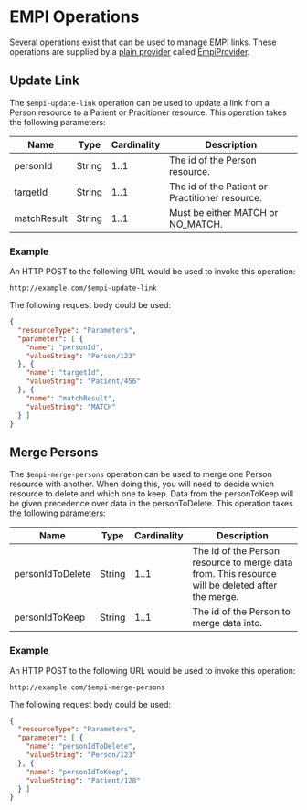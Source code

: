 # EMPI Operations

Several operations exist that can be used to manage EMPI links. These operations are supplied by a [plain provider](/docs/server_plain/resource_providers.html#plain-providers) called [EmpiProvider](/hapi-fhir/apidocs/hapi-fhir-jpaserver-base/ca/uhn/fhir/empi/provider/EmpiProviderR4.html).

## Update Link

The `$empi-update-link` operation can be used to update a link from a Person resource to a Patient or Pracitioner resource. This operation takes the following parameters:

<table class="table table-striped table-condensed">
    <thead>
        <tr>
            <th>Name</th>
            <th>Type</th>
            <th>Cardinality</th>
            <th>Description</th>
        </tr>
    </thead>
    <tbody>
        <tr>
            <td>personId</td>
            <td>String</td>
            <td>1..1</td>
            <td>
                The id of the Person resource.
            </td>
        </tr>
        <tr>
            <td>targetId</td>
            <td>String</td>
            <td>1..1</td>
            <td>
                The id of the Patient or Practitioner resource. 
            </td>
        </tr>
        <tr>
            <td>matchResult</td>
            <td>String</td>
            <td>1..1</td>
            <td>
                Must be either MATCH or NO_MATCH. 
            </td>
        </tr>
    </tbody>
</table>

### Example

An HTTP POST to the following URL would be used to invoke this operation:

```url
http://example.com/$empi-update-link
```

The following request body could be used:

```json
{
  "resourceType": "Parameters",
  "parameter": [ {
    "name": "personId",
    "valueString": "Person/123"
  }, {
    "name": "targetId",
    "valueString": "Patient/456"
  }, {
    "name": "matchResult",
    "valueString": "MATCH"
  } ]
}
```

## Merge Persons

The `$empi-merge-persons` operation can be used to merge one Person resource with another.  When doing this, you will need to decide which resource to delete and which one to keep.  Data from the personToKeep will be given precedence over data in the personToDelete. This operation takes the following parameters:

<table class="table table-striped table-condensed">
    <thead>
        <tr>
            <th>Name</th>
            <th>Type</th>
            <th>Cardinality</th>
            <th>Description</th>
        </tr>
    </thead>
    <tbody>
        <tr>
            <td>personIdToDelete</td>
            <td>String</td>
            <td>1..1</td>
            <td>
                The id of the Person resource to merge data from.  This resource will be deleted after the merge.
            </td>
        </tr>
        <tr>
            <td>personIdToKeep</td>
            <td>String</td>
            <td>1..1</td>
            <td>
                The id of the Person to merge data into. 
            </td>
        </tr>
    </tbody>
</table>

### Example

An HTTP POST to the following URL would be used to invoke this operation:

```url
http://example.com/$empi-merge-persons
```

The following request body could be used:

```json
{
  "resourceType": "Parameters",
  "parameter": [ {
    "name": "personIdToDelete",
    "valueString": "Person/123"
  }, {
    "name": "personIdToKeep",
    "valueString": "Patient/128"
  } ]
}
```
